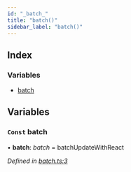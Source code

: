 ```yaml
---
id: "_batch_"
title: "batch()"
sidebar_label: "batch()"
---
```


## Index

### Variables

* [batch](_batch_.md#const-batch)

## Variables

### `Const` batch

• **batch**: *batch* = batchUpdateWithReact

*Defined in [batch.ts:3](https://github.com/unadlib/reactant/blob/9b7ec31/packages/reactant/src/batch.ts#L3)*
